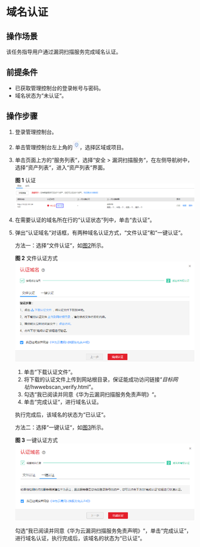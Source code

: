 # 域名认证<a name="ZH-CN_TOPIC_0113516454"></a>

## 操作场景<a name="section1547411531205"></a>

该任务指导用户通过漏洞扫描服务完成域名认证。

## 前提条件<a name="section362011861503"></a>

-   已获取管理控制台的登录帐号与密码。
-   域名状态为“未认证“。

## 操作步骤<a name="section23756719165737"></a>

1.  登录管理控制台。
2.  单击管理控制台左上角的![](figures/项目.jpg)，选择区域或项目。
3.  单击页面上方的“服务列表“，选择“安全  \>  漏洞扫描服务“，在左侧导航树中，选择“资产列表“，进入“资产列表“界面。

    **图 1**  认证<a name="fig161566152811"></a>  
    ![](figures/认证.png "认证")

4.  在需要认证的域名所在行的“认证状态“列中，单击“去认证“。
5.  弹出“认证域名“对话框，有两种域名认证方式，“文件认证“和“一键认证“。

    方法一：选择“文件认证“，如[图2](#fig19237142513106)所示。

    **图 2**  文件认证方式<a name="fig19237142513106"></a>  
    ![](figures/文件认证方式-0.png "文件认证方式-0")

    1.  单击“下载认证文件“。
    2.  将下载的认证文件上传到网站根目录，保证能成功访问链接“_目标网址_/hwwebscan\_verify.html”。
    3.  勾选“我已阅读并同意《华为云漏洞扫描服务免责声明》“。
    4.  单击“完成认证“，进行域名认证。

    执行完成后，该域名的状态为“已认证“。

    方法二：选择“一键认证“，如[图3](#fig1107155182818)所示。

    **图 3**  一键认证方式<a name="fig1107155182818"></a>  
    ![](figures/一键认证方式-1.png "一键认证方式-1")

    勾选“我已阅读并同意《华为云漏洞扫描服务免责声明》“，单击“完成认证“，进行域名认证，执行完成后，该域名的状态为“已认证“。



